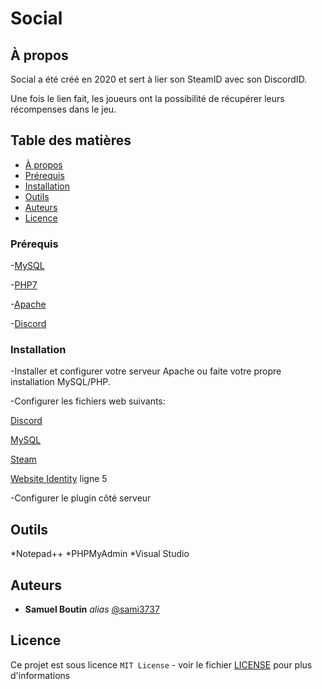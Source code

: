 # Social

## À propos

Social a été créé en 2020 et sert à lier son SteamID avec son DiscordID.

Une fois le lien fait, les joueurs ont la possibilité de récupérer leurs récompenses dans le jeu.

## Table des matières

- [À propos](#à-propos)
- [Prérequis](#prérequis)
- [Installation](#installation)
- [Outils](#outils)
- [Auteurs](#auteurs)
- [Licence](#Licence)

### Prérequis

  -[MySQL](https://www.mysql.com/)
  
  -[PHP7](https://www.php.net/releases/index.php)
  
  -[Apache](https://httpd.apache.org/)

  -[Discord](https://discord.com/)

### Installation

-Installer et configurer votre serveur Apache ou faite votre propre installation MySQL/PHP.

-Configurer les fichiers web suivants:

[Discord](./website/api/discord/setting.php)

[MySQL](./website/api/mysql/settings.ini.php)

[Steam](./website/api/steam/apikey.php)

[Website Identity](./website/api/login.php) ligne 5

-Configurer le plugin côté serveur

## Outils

  *Notepad++
  *PHPMyAdmin
  *Visual Studio

## Auteurs
* **Samuel Boutin** _alias_ [@sami3737](https://github.com/sami3737)

## Licence

Ce projet est sous licence ``MIT License`` - voir le fichier [LICENSE](LICENSE.md) pour plus d'informations
